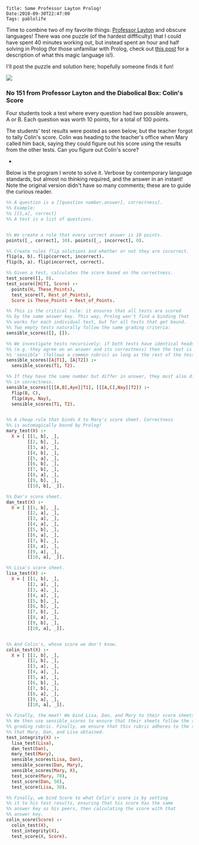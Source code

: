     Title: Some Professor Layton Prolog!
    Date:2010-09-30T22:47:00
    Tags: pablolife

Time to combine two of my favorite things:  [Professor Layton][1] and obscure
languages!  There was one puzzle (of the hardest diffficulty) that I could have
spent 40 minutes working out, but instead spent an hour and half solving in
Prolog (for those unfamiliar with Prolog, check out [this post][2] for a
description of what this magic language is!).


<!-- more -->

I'll post the puzzle and solution here; hopefully someone finds it fun!

[![][3]][4]

### No 151 from Professor Layton and the Diabolical Box: Colin's Score

Four students took a test where every question had two possible answers, A or
B. Each question was worth 10 points, for a total of 100 points.

The students' test results were posted as seen below, but the teacher forgot
to tally Colin's score. Colin was heading to the teacher's office when Mary
called him back, saying they could figure out his score using the results from
the other tests. Can you figure out Colin's score?

-

Below is the program I wrote to solve it. Verbose by contemporary language
standards, but almost no thinking required, and the answer in an instant! Note
the original version didn't have so many comments; these are to guide the
curious reader.

```prolog
%% A question is a [[question number,answer], correctness].
%% Example:
%% [[1,a], correct]
%% A test is a list of questions.


%% We create a rule that every correct answer is 10 points.
points([_, correct], 10). points([_, incorrect], 0).

%% Create rules flip solutions and whether or not they are incorrect.
flip(a, b). flip(correct, incorrect).
flip(b, a). flip(incorrect, correct).

%% Given a test, calculates the score based on the correctness.
test_score([], 0).
test_score([H|T], Score) :-
  points(H, These_Points),
  test_score(T, Rest_of_Points),
  Score is These_Points + Rest_of_Points.

%% This is the critical rule: it ensures that all tests are scored
%% by the same answer key. This way, Prolog won't find a binding that
%% works for each individual test, but for all tests that get bound.
%% Two empty tests naturally follow the same grading criteria:
sensible_scores([], []).

%% We investigate tests recursively: if both tests have identical heads
%% (e.g. they agree on an answer and its correctness) then the test is
%% 'sensible' (follows a common rubric) as long as the rest of the test does.
sensible_scores([A|T1], [A|T2]) :-
  sensible_scores(T1, T2).

%% If they have the same number but differ in answer, they must also differ
%% in correctness.
sensible_scores([[[A,B],Aye]|T1], [[[A,C],Nay]|T2]) :-
  flip(B, C),
  flip(Aye, Nay),
  sensible_scores(T1, T2).


%% A cheap rule that binds X to Mary's score sheet. Correctness
%% is automagically bound by Prolog!
mary_test(X) :-
  X = [ [[1, b], _],
        [[2, b], _],
        [[3, a], _],
        [[4, b], _],
        [[5, a], _],
        [[6, b], _],
        [[7, b], _],
        [[8, a], _],
        [[9, b], _],
        [[10, b], _]].

%% Dan's score sheet.
dan_test(X) :-
  X = [ [[1, b], _],
        [[2, a], _],
        [[3, a], _],
        [[4, a], _],
        [[5, b], _],
        [[6, a], _],
        [[7, b], _],
        [[8, a], _],
        [[9, a], _],
        [[10, a], _]].

%% Lisa's score sheet.
lisa_test(X) :-
  X = [ [[1, b], _],
        [[2, a], _],
        [[3, a], _],
        [[4, a], _],
        [[5, b], _],
        [[6, b], _],
        [[7, b], _],
        [[8, a], _],
        [[9, b], _],
        [[10, a], _]].


%% And Colin's, whose score we don't know.
colin_test(X) :-
  X = [ [[1, b], _],
        [[2, b], _],
        [[3, a], _],
        [[4, a], _],
        [[5, a], _],
        [[6, b], _],
        [[7, b], _],
        [[8, a], _],
        [[9, a], _],
        [[10, a], _]].

%% Finally, the meat! We bind Lisa, Dan, and Mary to their score sheets.
%% We then use sensible_scores to ensure that their sheets follow the same
%% grading rubric. Finally, we ensure that this rubric adheres to the scores
%% that Mary, Dan, and Lisa obtained.
test_integrity(X) :-
  lisa_test(Lisa),
  dan_test(Dan),
  mary_test(Mary),
  sensible_scores(Lisa, Dan),
  sensible_scores(Dan, Mary),
  sensible_scores(Mary, X),
  test_score(Mary, 70),
  test_score(Dan, 50),
  test_score(Lisa, 30).

%% Finally, we bind Score to what Colin's score is by setting
%% it to his test results, ensuring that his score has the same
%% answer key as his peers, then calculating the score with that
%% answer key.
colin_score(Score) :-
  colin_test(X),
  test_integrity(X),
  test_score(X, Score).
```

   [1]: http://www.morepaul.com/2010/09/repost-professor-layton-and-hell-yes.html
   [2]: http://www.morepaul.com/2009/12/prologgin.html
   [3]: http://2.bp.blogspot.com/_3ys1dwfzc2w/TKV8eSSBEJI/AAAAAAAAAHI/tHj6Z8VErXE/s320/PL2151B.png
   [4]: http://2.bp.blogspot.com/_3ys1dwfzc2w/TKV8eSSBEJI/AAAAAAAAAHI/tHj6Z8VErXE/s1600/PL2151B.png

